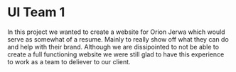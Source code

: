 # UI Team 1
In this project we wanted to create a website for Orion Jerwa which would serve as somewhat of a resume. Mainly to really show off
what they can do and help with their brand. Although we are dissipointed to not be able to create a full functioning website we were
still glad to have this experience to work as a team to deliever to our client.